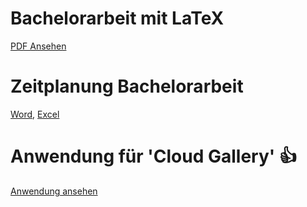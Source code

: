 # Bachelorarbeit mit LaTeX

[PDF Ansehen](main.pdf)

# Zeitplanung Bachelorarbeit

[Word](https://1drv.ms/w/s!AkPfhMbUqVA5xWO0CYq1z-taYIow),
[Excel](https://1drv.ms/x/s!AkPfhMbUqVA5xWYGn8pfaATzwGPZ)

# Anwendung für 'Cloud Gallery' :+1:

[Anwendung ansehen](https://vlxxxfa.github.io)
